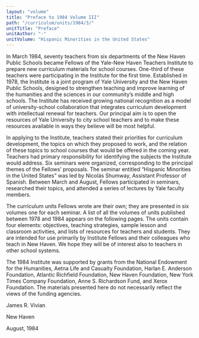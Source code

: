 ```yaml
---
layout: "volume"
title: "Preface to 1984 Volume III"
path: "/curriculum/units/1984/3/"
unitTitle: "Preface"
unitAuthor: "-"
unitVolume: "Hispanic Minorities in the United States"
---
```

<body>
 <p>
  In March 1984, seventy teachers from six departments of the New Haven Public Schools became Fellows of the Yale-New Haven Teachers Institute to prepare new curriculum materials for school courses. One-third of these teachers were participating in the Institute for the first time. Established in 1978, the Institute is a joint program of Yale University and the New Haven Public Schools, designed to strengthen teaching and improve learning of the humanities and the sciences in our community’s middle and high schools. The Institute has received growing national recognition as a model of university-school collaboration that integrates curriculum development with intellectual renewal for teachers. Our principal aim is to open the resources of Yale University to city school teachers and to make these resources available in ways they believe will be most helpful.
 </p>
 <p>
  In applying to the Institute, teachers stated their priorities for curriculum development, the topics on which they proposed to work, and the relation of these topics to school courses that would be offered in the coming year. Teachers had primary responsibility for identifying the subjects the Institute would address. Six seminars were organized, corresponding to the principal themes of the Fellows’ proposals. The seminar entitled “Hispanic Minorities in the United States” was led by Nicolás Shumway, Assistant Professor of Spanish. Between March and August, Fellows participated in seminars, researched their topics, and attended a series of lectures by Yale faculty members.
 </p>
 <p>
  The curriculum units Fellows wrote are their own; they are presented in six volumes one for each seminar. A list of all the volumes of units published between 1978 and 1984 appears on the following pages. The units contain four elements: objectives, teaching strategies, sample lesson and classroom activities, and lists of resources for teachers and students. They are intended for use primarily by Institute Fellows and their colleagues who teach in New Haven. We hope they will be of interest also to teachers in other school systems.
 </p>
 <p>
  The 1984 Institute was supported by grants from the National Endowment for the Humanities, Aetna Life and Casualty Foundation, Harlan E. Anderson Foundation, Atlantic Richfield Foundation, New Haven Foundation, New York Times Company Foundation, Anne S. Richardson Fund, and Xerox Foundation. The materials presented here do not necessarily reflect the views of the funding agencies.
 </p>
 <p>
  James R. Vivian
 </p>
 <p>
  New Haven
 </p>
 <p>
  August, 1984
 </p>


</body>
